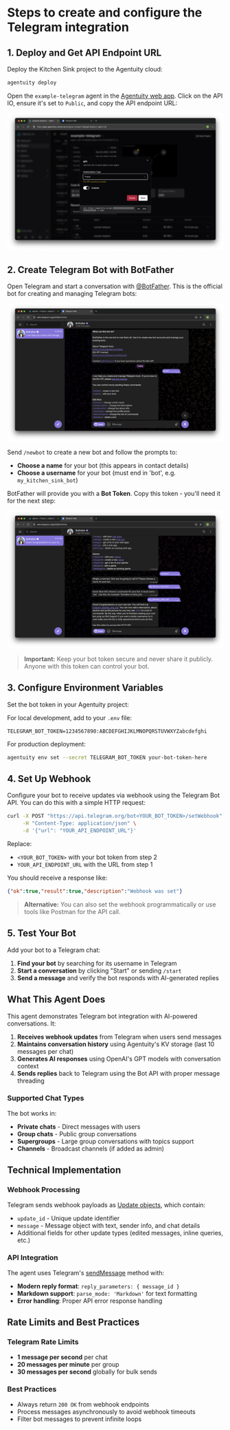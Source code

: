 # Steps to create and configure the Telegram integration

## 1. Deploy and Get API Endpoint URL

Deploy the Kitchen Sink project to the Agentuity cloud:
```bash
agentuity deploy
```

Open the `example-telegram` agent in the [Agentuity web app](https://app.agentuity.com/). Click on the API IO, ensure it's set to `Public`, and copy the API endpoint URL:

![Agentuity agent showing API endpoint URL configuration](/.github/example-telegram/telegram-setup-1-api-endpoint.png)

## 2. Create Telegram Bot with BotFather

Open Telegram and start a conversation with [@BotFather](https://t.me/BotFather). This is the official bot for creating and managing Telegram bots:

![BotFather conversation showing available commands](/.github/example-telegram/telegram-setup-2-bot-father.png)

Send `/newbot` to create a new bot and follow the prompts to:
- **Choose a name** for your bot (this appears in contact details)
- **Choose a username** for your bot (must end in 'bot', e.g. `my_kitchen_sink_bot`)

BotFather will provide you with a **Bot Token**. Copy this token - you'll need it for the next step:

![BotFather providing bot token after successful creation](/.github/example-telegram/telegram-setup-3-token.png)

> **Important:** Keep your bot token secure and never share it publicly. Anyone with this token can control your bot.

## 3. Configure Environment Variables

Set the bot token in your Agentuity project:

For local development, add to your `.env` file:
```
TELEGRAM_BOT_TOKEN=1234567890:ABCDEFGHIJKLMNOPQRSTUVWXYZabcdefghi
```

For production deployment:
```bash
agentuity env set --secret TELEGRAM_BOT_TOKEN your-bot-token-here
```

## 4. Set Up Webhook

Configure your bot to receive updates via webhook using the Telegram Bot API. You can do this with a simple HTTP request:

```bash
curl -X POST "https://api.telegram.org/bot<YOUR_BOT_TOKEN>/setWebhook" \
     -H "Content-Type: application/json" \
     -d '{"url": "YOUR_API_ENDPOINT_URL"}'
```

Replace:
- `<YOUR_BOT_TOKEN>` with your bot token from step 2
- `YOUR_API_ENDPOINT_URL` with the URL from step 1

You should receive a response like:
```json
{"ok":true,"result":true,"description":"Webhook was set"}
```

> **Alternative:** You can also set the webhook programmatically or use tools like Postman for the API call.

## 5. Test Your Bot

Add your bot to a Telegram chat:

1. **Find your bot** by searching for its username in Telegram
2. **Start a conversation** by clicking "Start" or sending `/start`
3. **Send a message** and verify the bot responds with AI-generated replies

## What This Agent Does

This agent demonstrates Telegram bot integration with AI-powered conversations. It:

1. **Receives webhook updates** from Telegram when users send messages
2. **Maintains conversation history** using Agentuity's KV storage (last 10 messages per chat)
3. **Generates AI responses** using OpenAI's GPT models with conversation context
4. **Sends replies** back to Telegram using the Bot API with proper message threading

### Supported Chat Types

The bot works in:
- **Private chats** - Direct messages with users
- **Group chats** - Public group conversations
- **Supergroups** - Large group conversations with topics support
- **Channels** - Broadcast channels (if added as admin)

## Technical Implementation

### Webhook Processing

Telegram sends webhook payloads as [Update objects](https://core.telegram.org/bots/api#update), which contain:
- `update_id` - Unique update identifier
- `message` - Message object with text, sender info, and chat details
- Additional fields for other update types (edited messages, inline queries, etc.)

### API Integration

The agent uses Telegram's [sendMessage](https://core.telegram.org/bots/api#sendmessage) method with:
- **Modern reply format**: `reply_parameters: { message_id }`
- **Markdown support**: `parse_mode: 'Markdown'` for text formatting
- **Error handling**: Proper API error response handling

## Rate Limits and Best Practices

### Telegram Rate Limits
- **1 message per second** per chat
- **20 messages per minute** per group
- **30 messages per second** globally for bulk sends

### Best Practices
- Always return `200 OK` from webhook endpoints
- Process messages asynchronously to avoid webhook timeouts
- Filter bot messages to prevent infinite loops

